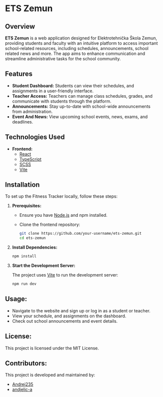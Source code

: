 # ETS Zemun

## Overview

**ETS Zemun** is a web application designed for Elektrotehnička Škola Zemun, providing students and faculty with an intuitive platform to access important school-related resources, including schedules, announcements, school related news and more. The app aims to enhance communication and streamline administrative tasks for the school community.

## Features

- **Student Dashboard:** Students can view their schedules, and assignments in a user-friendly interface.
- **Teacher Access:** Teachers can manage class schedules, grades, and communicate with students through the platform.
- **Announcements:** Stay up-to-date with school-wide announcements from administration.
- **Event And News:** View upcoming school events, news, exams, and deadlines.

## Technologies Used

- **Frontend:**
  - [React](https://reactjs.org/)
  - [TypeScript](https://www.typescriptlang.org/)
  - [SCSS](https://sass-lang.com/)
  - [Vite](https://vitejs.dev/)

## Installation

To set up the Fitness Tracker locally, follow these steps:

1. **Prerequisites:**
   - Ensure you have [Node.js](https://nodejs.org/) and npm installed.
   - Clone the frontend repository:

     ```bash
     git clone https://github.com/your-username/ets-zemun.git
     cd ets-zemun
     ```

2. **Install Dependencies:**

   ```bash
   npm install
   ```
   
3. **Start the Development Server:**
   
   The project uses [Vite](https://vitejs.dev/) to run the development server:

   ```bash
   npm run dev
   ```
   
## Usage:
   - Navigate to the website and sign up or log in as a student or teacher.
   - View your schedule, and assignments on the dashboard.
   - Check out school announcements and event details.
     
## License:
   This project is licensed under the MIT License.

## Contributors:
This project is developed and maintained by:
   - [Andrej235](https://github.com/andrej235)
   - [andjelic-a](https://github.com/andjelic-a)
